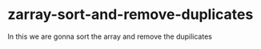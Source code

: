 # zarray-sort-and-remove-duplicates
In this we are gonna sort the array and remove the dupilicates 
